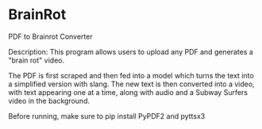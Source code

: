 # BrainRot
PDF to Brainrot Converter

Description: This program allows users to upload any PDF and generates a "brain rot" video.

The PDF is first scraped and then fed into a model which turns the text into a simplified version with slang. The new text is then converted into a video, with text appearing one at a time, along with audio and a Subway Surfers video in the background.

Before running, make sure to pip install PyPDF2 and pyttsx3
